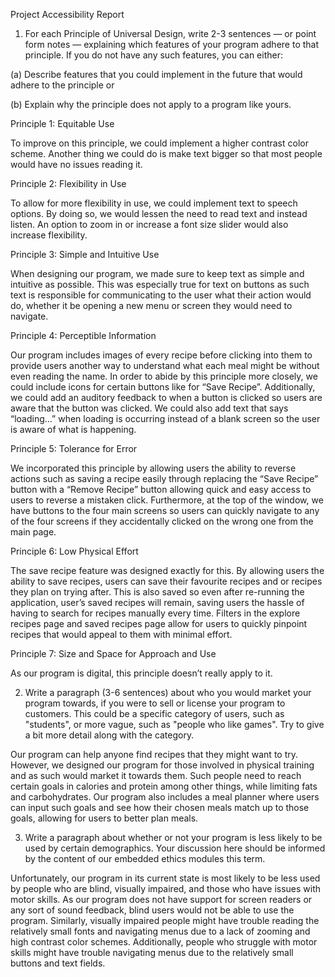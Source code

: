 Project Accessibility Report

1. For each Principle of Universal Design, write 2-3 sentences — or point form notes — explaining which features of your program adhere to that principle. If you do not have any such features, you can either:

  (a) Describe features that you could implement in the future that would adhere to the principle or

  (b) Explain why the principle does not apply to a program like yours.

  Principle 1: Equitable Use
  
To improve on this principle, we could implement a higher contrast color scheme. Another thing we could do is make text bigger so that most people would have no issues reading it. 

  Principle 2: Flexibility in Use
  
To allow for more flexibility in use, we could implement text to speech options. By doing so, we would lessen the need to read text and instead listen. An option to zoom in or increase a font size slider would also   increase flexibility. 

  Principle 3: Simple and Intuitive Use
  
When designing our program, we made sure to keep text as simple and intuitive as possible. This was especially true for text on buttons as such text is responsible for communicating to the user what their action would do, whether it be opening a new menu or screen they would need to navigate.

  Principle 4: Perceptible Information
  
Our program includes images of every recipe before clicking into them to provide users another way to understand what each meal might be without even reading the name. In order to abide by this principle more closely, we could include icons for certain buttons like for “Save Recipe”. Additionally, we could add an auditory feedback to when a button is clicked so users are aware that the button was clicked. We could also add text that says “loading…” when loading is occurring instead of a blank screen so the user is aware of what is happening. 

  Principle 5: Tolerance for Error
  
We incorporated this principle by allowing users the ability to reverse actions such as saving a recipe easily through replacing the “Save Recipe” button with a “Remove Recipe” button allowing quick and easy access to users to reverse a mistaken click. Furthermore, at the top of the window, we have buttons to the four main screens so users can quickly navigate to any of the four screens if they accidentally clicked on the wrong one from the main page. 

  Principle 6: Low Physical Effort
  
The save recipe feature was designed exactly for this. By allowing users the ability to save recipes, users can save their favourite recipes and or recipes they plan on trying after. This is also saved so even after re-running the application, user’s saved recipes will remain, saving users the hassle of having to search for recipes manually every time. Filters in the explore recipes page and saved recipes page allow for users to quickly pinpoint recipes that would appeal to them with minimal effort. 

  Principle 7: Size and Space for Approach and Use
  
As our program is digital, this principle doesn’t really apply to it.


2. Write a paragraph (3-6 sentences) about who you would market your program towards, if you were to sell or license your program to customers. This could be a specific category of users, such as "students", or more vague, such as "people who like games". Try to give a bit more detail along with the category.

  Our program can help anyone find recipes that they might want to try. However, we designed our program for those involved in physical training and as such would market it towards them. Such people need to reach certain goals in calories and protein among other things, while limiting fats and carbohydrates. Our program also includes a meal planner where users can input such goals and see how their chosen meals match up to those goals, allowing for users to better plan meals. 


3. Write a paragraph about whether or not your program is less likely to be used by certain demographics. Your discussion here should be informed by the content of our embedded ethics modules this term.

  Unfortunately, our program in its current state is most likely to be less used by people who are blind, visually impaired, and those who have issues with motor skills. As our program does not have support for screen readers or any sort of sound feedback, blind users would not be able to use the program. Similarly, visually impaired people might have trouble reading the relatively small fonts and navigating menus due to a lack of zooming and high contrast color schemes. Additionally, people who struggle with motor skills might have trouble navigating menus due to the relatively small buttons and text fields. 

















	
